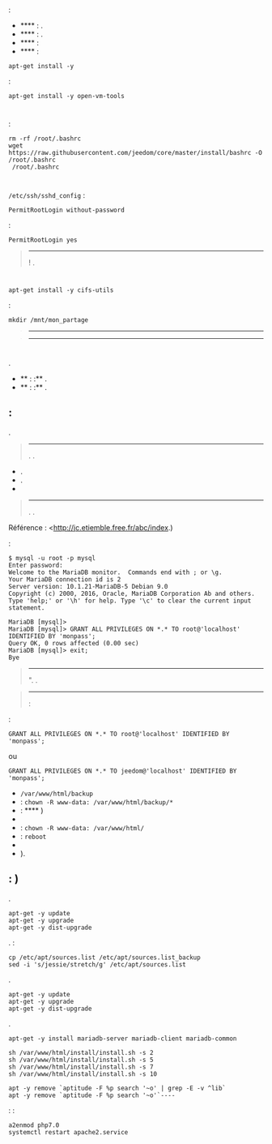 # 

# 

 :

-   **** : .
-   **** : .
-   **** : 
-   **** : 

``apt-get install -y    ``

:

``apt-get install -y open-vm-tools``

# 

 :

````
rm -rf /root/.bashrc
wget https://raw.githubusercontent.com/jeedom/core/master/install/bashrc -O /root/.bashrc
 /root/.bashrc
````

# 

 ``/etc/ssh/sshd_config``  :

``PermitRootLogin without-password``

 :

``PermitRootLogin yes``

> ****
>
>  ! .

# 



``apt-get install -y cifs-utils``

 :

``mkdir /mnt/mon_partage``

> ****
>
> 



    

> ****
>
> 

# 

.

-   ** :  :** .
-   ** :  :** .

##  : 

.

> ****
>
> . .

-   .
-   .
-    [](https://github.com/jeedom/documentation/blob/master/installation/de_DE/other.asciidoc)

>****
>
>. .

Référence : <http://jc.etiemble.free.fr/abc/index.)

 :

````
$ mysql -u root -p mysql
Enter password:
Welcome to the MariaDB monitor.  Commands end with ; or \g.
Your MariaDB connection id is 2
Server version: 10.1.21-MariaDB-5 Debian 9.0
Copyright (c) 2000, 2016, Oracle, MariaDB Corporation Ab and others.
Type 'help;' or '\h' for help. Type '\c' to clear the current input statement.

MariaDB [mysql]>
MariaDB [mysql]> GRANT ALL PRIVILEGES ON *.* TO root@'localhost' IDENTIFIED BY 'monpass';
Query OK, 0 rows affected (0.00 sec)
MariaDB [mysql]> exit;
Bye
````

> ****
>
> ". .

> ****
>
>  : 

 :

``GRANT ALL PRIVILEGES ON *.* TO root@'localhost' IDENTIFIED BY 'monpass';``

ou

``GRANT ALL PRIVILEGES ON *.* TO jeedom@'localhost' IDENTIFIED BY 'monpass';``

-    ``/var/www/html/backup``
-    : ``chown -R www-data: /var/www/html/backup/*``
-    :  **** )
-   
-    : ``chown -R www-data: /var/www/html/``
-    : `reboot`
-   
-   ).

##  : )

.

````
apt-get -y update
apt-get -y upgrade
apt-get -y dist-upgrade
````

. :

````
cp /etc/apt/sources.list /etc/apt/sources.list_backup
sed -i 's/jessie/stretch/g' /etc/apt/sources.list
````

.

````
apt-get -y update
apt-get -y upgrade
apt-get -y dist-upgrade
````

.

``apt-get -y install mariadb-server mariadb-client mariadb-common``



````
sh /var/www/html/install/install.sh -s 2
sh /var/www/html/install/install.sh -s 5
sh /var/www/html/install/install.sh -s 7
sh /var/www/html/install/install.sh -s 10
````



````
apt -y remove `aptitude -F %p search '~o' | grep -E -v ^lib`
apt -y remove `aptitude -F %p search '~o'`----
````

 :  :

````
a2enmod php7.0
systemctl restart apache2.service
````
